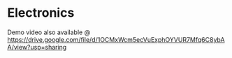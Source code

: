 # Electronics

Demo video also available @ https://drive.google.com/file/d/1OCMxWcm5ecVuExphOYVUR7Mfq6C8ybAA/view?usp=sharing
